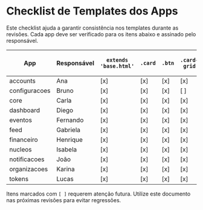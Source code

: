 # Checklist de Templates dos Apps

Este checklist ajuda a garantir consistência nos templates durante as revisões. Cada app deve ser verificado para os itens abaixo e assinado pelo responsável.

| App | Responsável | `extends 'base.html'` | `.card` | `.btn` | `.card-grid` | Hero incluído | Sem containers duplicados |
| --- | --- | --- | --- | --- | --- | --- | --- |
| accounts | Ana | [x] | [x] | [x] | [x] | [x] | [x] |
| configuracoes | Bruno | [x] | [x] | [x] | [ ] | [ ] | [x] |
| core | Carla | [x] | [x] | [x] | [x] | [x] | [x] |
| dashboard | Diego | [x] | [x] | [x] | [x] | [x] | [x] |
| eventos | Fernando | [x] | [x] | [x] | [x] | [x] | [x] |
| feed | Gabriela | [x] | [x] | [x] | [x] | [x] | [x] |
| financeiro | Henrique | [x] | [x] | [x] | [x] | [x] | [x] |
| nucleos | Isabela | [x] | [x] | [x] | [x] | [x] | [x] |
| notificacoes | João | [x] | [x] | [x] | [x] | [x] | [x] |
| organizacoes | Karina | [x] | [x] | [x] | [x] | [x] | [x] |
| tokens | Lucas | [x] | [x] | [x] | [x] | [x] | [x] |

Itens marcados com `[ ]` requerem atenção futura. Utilize este documento nas próximas revisões para evitar regressões.
